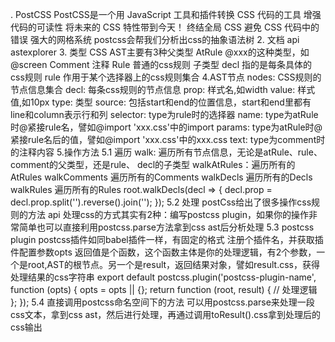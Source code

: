 . PostCSS
PostCSS是一个用 JavaScript 工具和插件转换 CSS 代码的工具
增强代码的可读性
将未来的 CSS 特性带到今天！
终结全局 CSS
避免 CSS 代码中的错误
强大的网格系统
postcss会帮我们分析出css的抽象语法树
2. 文档
api
astexplorer
3. 类型
CSS AST主要有3种父类型
AtRule @xxx的这种类型，如@screen
Comment 注释
Rule 普通的css规则
子类型
decl 指的是每条具体的css规则
rule 作用于某个选择器上的css规则集合
4.AST节点
nodes: CSS规则的节点信息集合
decl: 每条css规则的节点信息
prop: 样式名,如width
value: 样式值,如10px
type: 类型
source: 包括start和end的位置信息，start和end里都有line和column表示行和列
selector: type为rule时的选择器
name: type为atRule时@紧接rule名，譬如@import 'xxx.css'中的import
params: type为atRule时@紧接rule名后的值，譬如@import 'xxx.css'中的xxx.css
text: type为comment时的注释内容
5.操作方法
5.1 遍历
walk: 遍历所有节点信息，无论是atRule、rule、comment的父类型，还是rule、 decl的子类型
walkAtRules：遍历所有的AtRules
walkComments 遍历所有的Comments
walkDecls 遍历所有的Decls
walkRules 遍历所有的Rules
root.walkDecls(decl => {
    decl.prop = decl.prop.split('').reverse().join('');
});
5.2 处理
postCss给出了很多操作css规则的方法
api
处理css的方式其实有2种：编写postcss plugin，如果你的操作非常简单也可以直接利用postcss.parse方法拿到css ast后分析处理
5.3 postcss plugin
postcss插件如同babel插件一样，有固定的格式
注册个插件名，并获取插件配置参数opts
返回值是个函数，这个函数主体是你的处理逻辑，有2个参数，一个是root,AST的根节点。另一个是result，返回结果对象，譬如result.css，获得处理结果的css字符串
export default postcss.plugin('postcss-plugin-name', function (opts) {
  opts = opts || {};
  return function (root, result) {
    // 处理逻辑
  };
});
5.4 直接调用postcss命名空间下的方法
可以用postcss.parse来处理一段css文本，拿到css ast，然后进行处理，再通过调用toResult().css拿到处理后的css输出